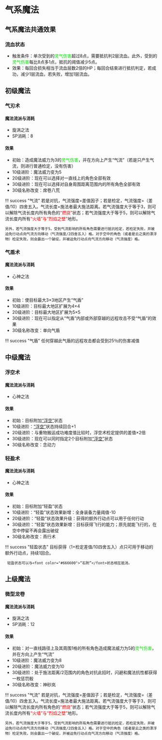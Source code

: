 # 气系魔法

## 气系魔法共通效果

### 流血状态

* 触发条件：单次受到的<font color="#00dd00">灵气伤害</font>超过8点，需要抵抗判2层流血。此外，受到的<font color="#00dd00">灵气伤害</font>每比8点多1点，抵抗的阈值减少5点。
* 效果：每回合损失相当于流血层数2倍的HP；每回合结束进行抵抗判定，若成功，减少1层流血，若失败，增加1层流血。

## 初级魔法

### 气刃术

#### 魔法流派与消耗

* 旋涡之法
* SP消耗：8

#### 效果

* 初始：造成魔法威力为3的<font color="#00dd00">灵气伤害</font>，并在方向上产生“气流”（若是只产生气流，则进行普通检定，没有伤害）
* 10级进阶：魔法威力变为5
* 20级进阶：现在可以选择对一直线上的角色全部有效
* 30级进阶：现在可以选择对自身周围距离范围内的所有角色全部有效
* 30级名称改变：席卷八荒

!!! success "气流"
    若是对抗，气流强度=差值因子；若是检定，气流强度=（差值/10）四舍五入。气流长度=施法者最大施法距离。若气流强度大于等于3，则可以解除气流长度内所有角色的<font color="#dd0000">“燃烧”</font>状态；若气流强度大于等于5，则可以解除气流长度内所有<font color="#dd0000">“火墙”与“烈焰之壁”</font>地形。

    另外，若气流强度大于等于5，受到气流影响的所有角色需要进行抵抗检定，若检定失败，并被迫免行动点向气流方向移动（气流强度/2四舍五入）格。对于空中的角色（或者是云之类的漂浮物）检定失败，则会露出一个破绽，并被迫免行动点向气流方向移动（气流强度）格。

### 气盾术

#### 魔法流派与消耗

* 心神之法

#### 效果

* 初始：使目标最大3×3地区产生“气盾”
* 10级进阶：目标最大地区扩展为4×4
* 20级进阶：目标最大地区扩展为5×5
* 30级进阶：现在可以指定从“气盾”内部或外部穿越的远程攻击不受“气盾”的效果
* 30级名称改变：单向气盾

!!! success "气盾"
     任何穿越此气盾的远程攻击都会受到25％的伤害减值

## 中级魔法

### 浮空术

#### 魔法流派与消耗

* 心神之法

#### 效果

* 初始：目标附加<a href="../../../status/normal/#浮空" target="_blank">“浮空”</a>状态
* 10级进阶：<a href="../../../status/normal/#浮空" target="_blank">“浮空”</a>状态持续回合+1
* 20级进阶：与重物搬运成功难度值比较时，浮空术检定提供的差值×2倍
* 30级进阶：现在可以同时指定2个目标附加<a href="../../../status/normal/#浮空" target="_blank">“浮空”</a>状态
* 30级名称改变：念动力

### 轻盈术

#### 魔法流派与消耗

* 心神之法

#### 效果

* 初始：目标附加“轻盈”状态
* 10级进阶：“轻盈”状态效果新增：全身装备力量阈值-10
* 20级进阶：“轻盈”状态效果升级：获得的额外行动点可以用于任何行动
* 30级进阶：“轻盈”状态效果新增：目标获得飞行的能力；原先就能飞行的，在空中停留不再会露出破绽
* 30级名称改变：燕行术

!!! success "轻盈状态"
     目标获得（1+检定差值/10四舍五入）点只可用于移动的额外行动点，持续1回合。

     轻盈状态可以与<font color="#666600">“石附”</font>状态相互抵消。

## 上级魔法

### 微型龙卷

#### 魔法流派与消耗

* 旋涡之法
* SP消耗：12

#### 效果

* 初始：对一直线路径上及其周围1格的所有角色造成魔法威力为5的<font color="#00dd00">灵气伤害</font>，并在方向上产生“气流”
* 10级进阶：魔法威力变为8
* 20级进阶：魔法威力变为10
* 30级进阶：处于施法距离/2范围内的角色对抗此招时，闪避和魔法抗性都获得一枚惩罚骰
* 30级名称改变：神砂岚

!!! success "气流"
    若是对抗，气流强度=差值因子；若是检定，气流强度=（差值/10）四舍五入。气流长度=施法者最大施法距离。若气流强度大于等于3，则可以解除气流长度内所有角色的<font color="#dd0000">“燃烧”</font>状态；若气流强度大于等于5，则可以解除气流长度内所有<font color="#dd0000">“火墙”与“烈焰之壁”</font>地形。

    另外，若气流强度大于等于5，受到气流影响的所有角色需要进行抵抗检定，若检定失败，并被迫免行动点向气流方向移动（气流强度/2四舍五入）格。对于空中的角色（或者是云之类的漂浮物）检定失败，则会露出一个破绽，并被迫免行动点向气流方向移动（气流强度）格。